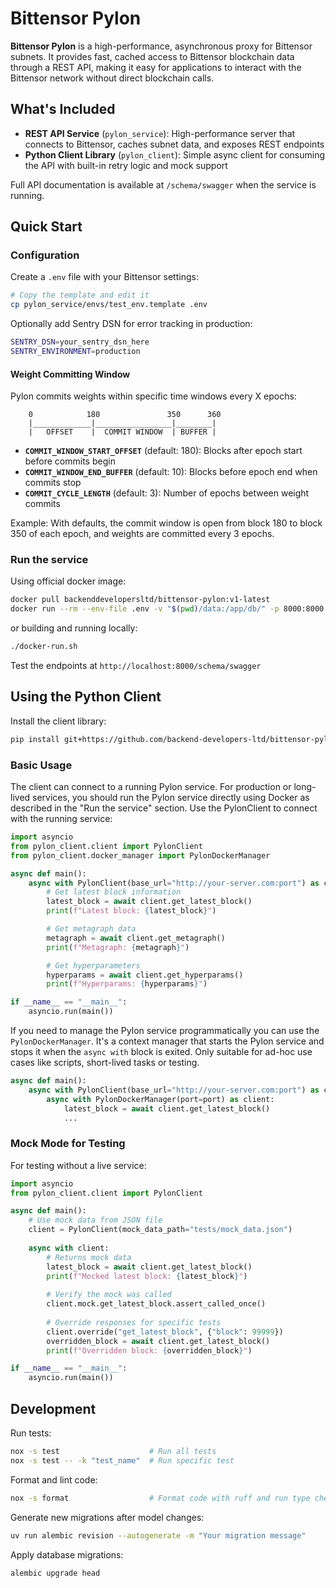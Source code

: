 # Bittensor Pylon

**Bittensor Pylon** is a high-performance, asynchronous proxy for Bittensor subnets. It provides fast, cached access to Bittensor blockchain data through a REST API, making it easy for applications to interact with the Bittensor network without direct blockchain calls.

## What's Included

- **REST API Service** (`pylon_service`): High-performance server that connects to Bittensor, caches subnet data, and exposes REST endpoints
- **Python Client Library** (`pylon_client`): Simple async client for consuming the API with built-in retry logic and mock support

Full API documentation is available at `/schema/swagger` when the service is running.


## Quick Start

### Configuration

Create a `.env` file with your Bittensor settings:

```bash
# Copy the template and edit it
cp pylon_service/envs/test_env.template .env
```

Optionally add Sentry DSN for error tracking in production:
```bash
SENTRY_DSN=your_sentry_dsn_here
SENTRY_ENVIRONMENT=production
```

#### Weight Committing Window

Pylon commits weights within specific time windows every X epochs:
```
    0            180               350      360
    |_____________|_________________|________|
    |   OFFSET    |  COMMIT WINDOW  | BUFFER |
```

- **`COMMIT_WINDOW_START_OFFSET`** (default: 180): Blocks after epoch start before commits begin
- **`COMMIT_WINDOW_END_BUFFER`** (default: 10): Blocks before epoch end when commits stop
- **`COMMIT_CYCLE_LENGTH`** (default: 3): Number of epochs between weight commits

Example: With defaults, the commit window is open from block 180 to block 350 of each epoch, and weights are committed every 3 epochs.

### Run the service

Using official docker image:

```bash
docker pull backenddevelopersltd/bittensor-pylon:v1-latest
docker run --rm --env-file .env -v "$(pwd)/data:/app/db/" -p 8000:8000 backenddevelopersltd/bittensor-pylon:v1-latest
```

or building and running locally:
```bash
./docker-run.sh
```

Test the endpoints at `http://localhost:8000/schema/swagger`



## Using the Python Client

Install the client library:
```bash
pip install git+https://github.com/backend-developers-ltd/bittensor-pylon.git
```

### Basic Usage

The client can connect to a running Pylon service. For production or long-lived services, you should run the Pylon service directly using Docker as described in the "Run the service" section.
Use the PylonClient to connect with the running service:

```python
import asyncio
from pylon_client.client import PylonClient
from pylon_client.docker_manager import PylonDockerManager

async def main():
    async with PylonClient(base_url="http://your-server.com:port") as client:
        # Get latest block information
        latest_block = await client.get_latest_block()
        print(f"Latest block: {latest_block}")

        # Get metagraph data
        metagraph = await client.get_metagraph()
        print(f"Metagraph: {metagraph}")

        # Get hyperparameters
        hyperparams = await client.get_hyperparams()
        print(f"Hyperparams: {hyperparams}")

if __name__ == "__main__":
    asyncio.run(main())
```

If you need to manage the Pylon service programmatically you can use the `PylonDockerManager`. 
It's a context manager that starts the Pylon service and stops it when the `async with` block is exited. Only suitable for ad-hoc use cases like scripts, short-lived tasks or testing.

```python
async def main():
    async with PylonClient(base_url="http://your-server.com:port") as client:
        async with PylonDockerManager(port=port) as client:
            latest_block = await client.get_latest_block()
            ...

```

### Mock Mode for Testing

For testing without a live service:

```python
import asyncio
from pylon_client.client import PylonClient

async def main():
    # Use mock data from JSON file
    client = PylonClient(mock_data_path="tests/mock_data.json")
    
    async with client:
        # Returns mock data
        latest_block = await client.get_latest_block()
        print(f"Mocked latest block: {latest_block}")
        
        # Verify the mock was called
        client.mock.get_latest_block.assert_called_once()
        
        # Override responses for specific tests
        client.override("get_latest_block", {"block": 99999})
        overridden_block = await client.get_latest_block()
        print(f"Overridden block: {overridden_block}")

if __name__ == "__main__":
    asyncio.run(main())
```

## Development

Run tests:
```bash
nox -s test                    # Run all tests
nox -s test -- -k "test_name"  # Run specific test
```

Format and lint code:
```bash
nox -s format                  # Format code with ruff and run type checking
```

Generate new migrations after model changes:
```bash
uv run alembic revision --autogenerate -m "Your migration message"
```

Apply database migrations:
```bash
alembic upgrade head
```
